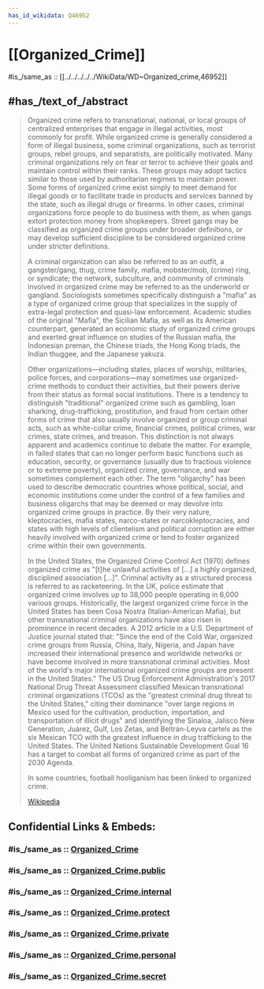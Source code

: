 ```yaml
---
has_id_wikidata: Q46952
---
```


# [[Organized_Crime]] 

#is_/same_as :: [[../../../../../WikiData/WD~Organized_crime,46952]] 
## #has_/text_of_/abstract 

> Organized crime refers to transnational, national, or local groups of centralized enterprises that engage in illegal activities, most commonly for profit. While organized crime is generally considered a form of illegal business, some criminal organizations, such as terrorist groups, rebel groups, and separatists, are politically motivated. Many criminal organizations rely on fear or terror to achieve their goals and maintain control within their ranks. These groups may adopt tactics similar to those used by authoritarian regimes to maintain power. Some forms of organized crime exist simply to meet demand for illegal goods or to facilitate trade in products and services banned by the state, such as illegal drugs or firearms. In other cases, criminal organizations force people to do business with them, as when gangs extort protection money from shopkeepers. Street gangs may be classified as organized crime groups under broader definitions, or may develop sufficient discipline to be considered organized crime under stricter definitions.
>
> A criminal organization can also be referred to as an outfit, a gangster/gang, thug, crime family, mafia, mobster/mob, (crime) ring, or syndicate; the network, subculture, and community of criminals involved in organized crime may be referred to as the underworld or gangland. Sociologists sometimes specifically distinguish a "mafia" as a type of organized crime group that specializes in the supply of extra-legal protection and quasi-law enforcement. Academic studies of the original "Mafia", the Sicilian Mafia, as well as its American counterpart, generated an economic study of organized crime groups and exerted great influence on studies of the Russian mafia, the Indonesian preman, the Chinese triads, the Hong Kong triads, the Indian thuggee, and the Japanese yakuza.
>
> Other organizations—including states, places of worship, militaries, police forces, and corporations—may sometimes use organized-crime methods to conduct their activities, but their powers derive from their status as formal social institutions. There is a tendency to distinguish "traditional" organized crime such as gambling, loan sharking, drug-trafficking, prostitution, and fraud from certain other forms of crime that also usually involve organized or group criminal acts, such as white-collar crime, financial crimes, political crimes, war crimes, state crimes, and treason. This distinction is not always apparent and academics continue to debate the matter. For example, in failed states that can no longer perform basic functions such as education, security, or governance (usually due to fractious violence or to extreme poverty), organized crime, governance, and war sometimes complement each other. The term "oligarchy" has been used to describe democratic countries whose political, social, and economic institutions come under the control of a few families and business oligarchs that may be deemed or may devolve into organized crime groups in practice. By their very nature, kleptocracies, mafia states, narco-states or narcokleptocracies, and states with high levels of clientelism and political corruption are either heavily involved with organized crime or tend to foster organized crime within their own governments.
>
> In the United States, the Organized Crime Control Act (1970) defines organized crime as "[t]he unlawful activities of [...] a highly organized, disciplined association [...]". Criminal activity as a structured process is referred to as racketeering. In the UK, police estimate that organized crime involves up to 38,000 people operating in 6,000 various groups. Historically, the largest organized crime force in the United States has been Cosa Nostra (Italian-American Mafia), but other transnational criminal organizations have also risen in prominence in recent decades. A 2012 article in a U.S. Department of Justice journal stated that: "Since the end of the Cold War, organized crime groups from Russia, China, Italy, Nigeria, and Japan have increased their international presence and worldwide networks or have become involved in more transnational criminal activities. Most of the world's major international organized crime groups are present in the United States." The US Drug Enforcement Administration's 2017 National Drug Threat Assessment classified Mexican transnational criminal organizations (TCOs) as the "greatest criminal drug threat to the United States," citing their dominance "over large regions in Mexico used for the cultivation, production, importation, and transportation of illicit drugs" and identifying the Sinaloa, Jalisco New Generation, Juárez, Gulf, Los Zetas, and Beltrán-Leyva cartels as the six Mexican TCO with the greatest influence in drug trafficking to the United States. The United Nations Sustainable Development Goal 16 has a target to combat all forms of organized crime as part of the 2030 Agenda.
>
> In some countries, football hooliganism has been linked to organized crime.
>
> [Wikipedia](https://en.wikipedia.org/wiki/Organized%20crime) 


## Confidential Links & Embeds: 

### #is_/same_as :: [Organized_Crime](/_Standards/Society/Criminology/Crime/Organized_Crime.md) 

### #is_/same_as :: [Organized_Crime.public](/_public/Society/Criminology/Crime/Organized_Crime.public.md) 

### #is_/same_as :: [Organized_Crime.internal](/_internal/Society/Criminology/Crime/Organized_Crime.internal.md) 

### #is_/same_as :: [Organized_Crime.protect](/_protect/Society/Criminology/Crime/Organized_Crime.protect.md) 

### #is_/same_as :: [Organized_Crime.private](/_private/Society/Criminology/Crime/Organized_Crime.private.md) 

### #is_/same_as :: [Organized_Crime.personal](/_personal/Society/Criminology/Crime/Organized_Crime.personal.md) 

### #is_/same_as :: [Organized_Crime.secret](/_secret/Society/Criminology/Crime/Organized_Crime.secret.md)

